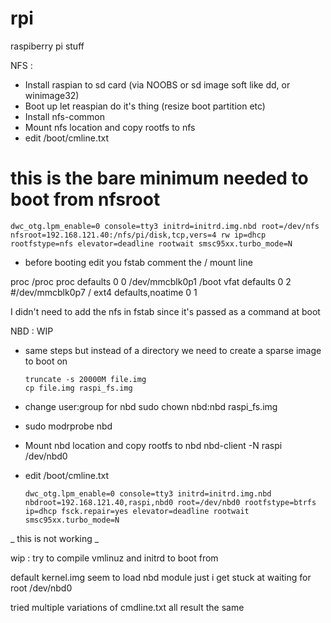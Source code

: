 # rpi
raspiberry pi stuff


NFS :

- Install raspian to sd card (via NOOBS or sd image soft like dd, or winimage32) 
- Boot up let reaspian do it's thing (resize boot partition etc)
- Install nfs-common
- Mount nfs location and copy rootfs to nfs
- edit /boot/cmline.txt 

# this is the bare minimum needed to boot from nfsroot
    dwc_otg.lpm_enable=0 console=tty3 initrd=initrd.img.nbd root=/dev/nfs nfsroot=192.168.121.40:/nfs/pi/disk,tcp,vers=4 rw ip=dhcp rootfstype=nfs elevator=deadline rootwait smsc95xx.turbo_mode=N

- before booting edit you fstab comment the / mount line

proc            /proc           proc    defaults          0       0
/dev/mmcblk0p1  /boot           vfat    defaults          0       2
#/dev/mmcblk0p7  /               ext4    defaults,noatime  0       1

I didn't need to add the nfs in fstab since it's passed as a command at boot






NBD : WIP

- same steps but instead of a directory we need to create a sparse image to boot on

      truncate -s 20000M file.img
      cp file.img raspi_fs.img
- change user:group for nbd 
      sudo chown nbd:nbd raspi_fs.img
- sudo modrprobe nbd
- Mount nbd location and copy rootfs to nbd
     nbd-client -N raspi /dev/nbd0
- edit /boot/cmline.txt       


      dwc_otg.lpm_enable=0 console=tty3 initrd=initrd.img.nbd nbdroot=192.168.121.40,raspi,nbd0 root=/dev/nbd0 rootfstype=btrfs ip=dhcp fsck.repair=yes elevator=deadline rootwait smsc95xx.turbo_mode=N
      
 _ this is not working _
 
 wip : try to compile vmlinuz and initrd to boot from
 
 default kernel.img seem to load nbd module just i get stuck at waiting for root /dev/nbd0
 
 tried multiple variations of cmdline.txt all result the same
